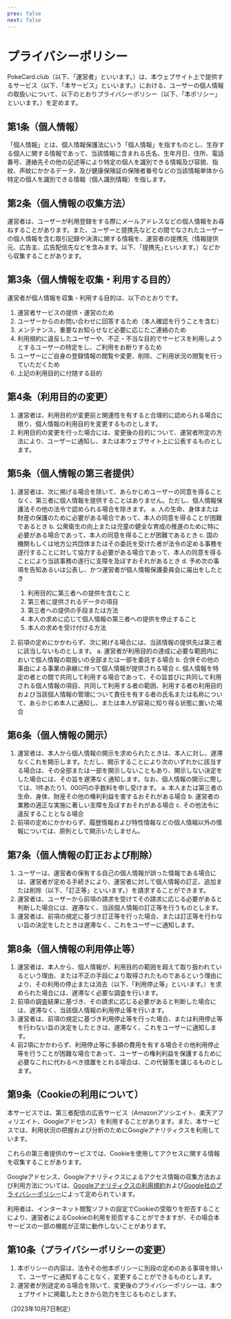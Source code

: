 ```yaml
---
prev: false
next: false
---
```


# プライバシーポリシー

PokeCard.club（以下、「運営者」といいます。）は、本ウェブサイト上で提供するサービス（以下、「本サービス」といいます。）における、ユーザーの個人情報の取扱いについて、以下のとおりプライバシーポリシー（以下、「本ポリシー」といいます。）を定めます。

## 第1条（個人情報）

「個人情報」とは、個人情報保護法にいう「個人情報」を指すものとし、生存する個人に関する情報であって、当該情報に含まれる氏名、生年月日、住所、電話番号、連絡先その他の記述等により特定の個人を識別できる情報及び容貌、指紋、声紋にかかるデータ、及び健康保険証の保険者番号などの当該情報単体から特定の個人を識別できる情報（個人識別情報）を指します。

## 第2条（個人情報の収集方法）

運営者は、ユーザーが利用登録をする際にメールアドレスなどの個人情報をお尋ねすることがあります。また、ユーザーと提携先などとの間でなされたユーザーの個人情報を含む取引記録や決済に関する情報を、運営者の提携先（情報提供元、広告主、広告配信先などを含みます。以下、｢提携先｣といいます。）などから収集することがあります。

## 第3条（個人情報を収集・利用する目的）

運営者が個人情報を収集・利用する目的は、以下のとおりです。

1. 運営者サービスの提供・運営のため
2. ユーザーからのお問い合わせに回答するため（本人確認を行うことを含む）
3. メンテナンス、重要なお知らせなど必要に応じたご連絡のため
4. 利用規約に違反したユーザーや、不正・不当な目的でサービスを利用しようとするユーザーの特定をし、ご利用をお断りするため
5. ユーザーにご自身の登録情報の閲覧や変更、削除、ご利用状況の閲覧を行っていただくため
6. 上記の利用目的に付随する目的

## 第4条（利用目的の変更）

1. 運営者は、利用目的が変更前と関連性を有すると合理的に認められる場合に限り、個人情報の利用目的を変更するものとします。
2. 利用目的の変更を行った場合には、変更後の目的について、運営者所定の方法により、ユーザーに通知し、または本ウェブサイト上に公表するものとします。

## 第5条（個人情報の第三者提供）

1. 運営者は、次に掲げる場合を除いて、あらかじめユーザーの同意を得ることなく、第三者に個人情報を提供することはありません。ただし、個人情報保護法その他の法令で認められる場合を除きます。
  a. 人の生命、身体または財産の保護のために必要がある場合であって、本人の同意を得ることが困難であるとき
  b. 公衆衛生の向上または児童の健全な育成の推進のために特に必要がある場合であって、本人の同意を得ることが困難であるとき
  c. 国の機関もしくは地方公共団体またはその委託を受けた者が法令の定める事務を遂行することに対して協力する必要がある場合であって、本人の同意を得ることにより当該事務の遂行に支障を及ぼすおそれがあるとき
  d. 予め次の事項を告知あるいは公表し、かつ運営者が個人情報保護委員会に届出をしたとき
    1. 利用目的に第三者への提供を含むこと
    2. 第三者に提供されるデータの項目
    3. 第三者への提供の手段または方法
    4. 本人の求めに応じて個人情報の第三者への提供を停止すること
    5. 本人の求めを受け付ける方法

2. 前項の定めにかかわらず、次に掲げる場合には、当該情報の提供先は第三者に該当しないものとします。
  a. 運営者が利用目的の達成に必要な範囲内において個人情報の取扱いの全部または一部を委託する場合
  b. 合併その他の事由による事業の承継に伴って個人情報が提供される場合
  c. 個人情報を特定の者との間で共同して利用する場合であって、その旨並びに共同して利用される個人情報の項目、共同して利用する者の範囲、利用する者の利用目的および当該個人情報の管理について責任を有する者の氏名または名称について、あらかじめ本人に通知し、または本人が容易に知り得る状態に置いた場合

## 第6条（個人情報の開示）

1. 運営者は、本人から個人情報の開示を求められたときは、本人に対し、遅滞なくこれを開示します。ただし、開示することにより次のいずれかに該当する場合は、その全部または一部を開示しないこともあり、開示しない決定をした場合には、その旨を遅滞なく通知します。なお、個人情報の開示に際しては、1件あたり1、000円の手数料を申し受けます。
  a. 本人または第三者の生命、身体、財産その他の権利利益を害するおそれがある場合
  b. 運営者の業務の適正な実施に著しい支障を及ぼすおそれがある場合
  c. その他法令に違反することとなる場合
2. 前項の定めにかかわらず、履歴情報および特性情報などの個人情報以外の情報については、原則として開示いたしません。

## 第7条（個人情報の訂正および削除）

1. ユーザーは、運営者の保有する自己の個人情報が誤った情報である場合には、運営者が定める手続きにより、運営者に対して個人情報の訂正、追加または削除（以下、「訂正等」といいます。）を請求することができます。
2. 運営者は、ユーザーから前項の請求を受けてその請求に応じる必要があると判断した場合には、遅滞なく、当該個人情報の訂正等を行うものとします。
3. 運営者は、前項の規定に基づき訂正等を行った場合、または訂正等を行わない旨の決定をしたときは遅滞なく、これをユーザーに通知します。

## 第8条（個人情報の利用停止等）

1. 運営者は、本人から、個人情報が、利用目的の範囲を超えて取り扱われているという理由、または不正の手段により取得されたものであるという理由により、その利用の停止または消去（以下、「利用停止等」といいます。）を求められた場合には、遅滞なく必要な調査を行います。
2. 前項の調査結果に基づき、その請求に応じる必要があると判断した場合には、遅滞なく、当該個人情報の利用停止等を行います。
3. 運営者は、前項の規定に基づき利用停止等を行った場合、または利用停止等を行わない旨の決定をしたときは、遅滞なく、これをユーザーに通知します。
4. 前2項にかかわらず、利用停止等に多額の費用を有する場合その他利用停止等を行うことが困難な場合であって、ユーザーの権利利益を保護するために必要なこれに代わるべき措置をとれる場合は、この代替策を講じるものとします。

## 第9条（Cookieの利用について）

本サービスでは、第三者配信の広告サービス（Amazonアソシエイト、楽天アフィリエイト、Googleアドセンス）を利用することがあります。また、本サービスでは、利用状況の把握および分析のためにGoogleアナリティクスを利用しています。

これらの第三者提供のサービスでは、Cookieを使用してアクセスに関する情報を収集することがあります。

Googleアドセンス、Googleアナリティクスによるアクセス情報の収集方法および利用方法については、[Googleアナリティクスの利用規約](https://marketingplatform.google.com/about/analytics/terms/jp/)および[Google社のプライバシーポリシー](https://policies.google.com/privacy?hl=ja)によって定められています。

利用者は、インターネット閲覧ソフトの設定でCookieの受取りを拒否することにより、運営者によるCookieの利用を拒否することができますが、その場合本サービスの一部の機能が正常に動作しないことがあります。

## 第10条（プライバシーポリシーの変更）

1. 本ポリシーの内容は、法令その他本ポリシーに別段の定めのある事項を除いて、ユーザーに通知することなく、変更することができるものとします。
2. 運営者が別途定める場合を除いて、変更後のプライバシーポリシーは、本ウェブサイトに掲載したときから効力を生じるものとします。

（2023年10月7日制定）